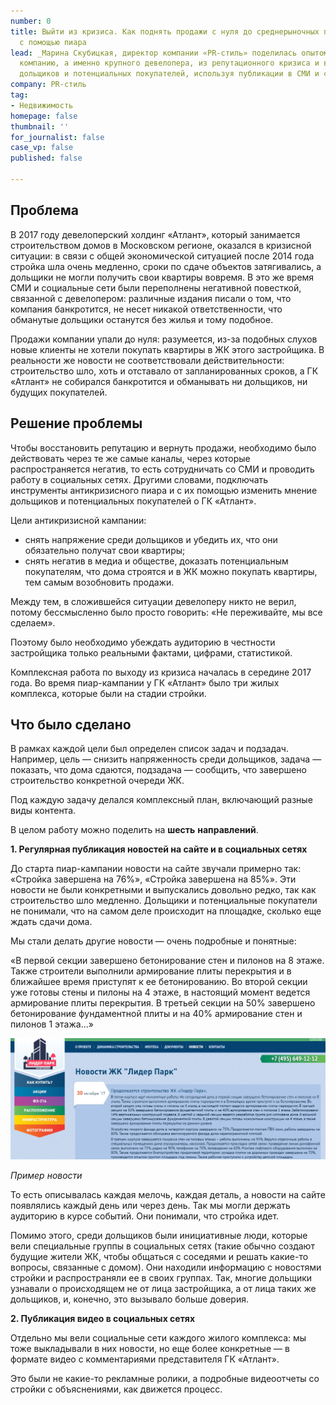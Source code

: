 ```yaml
---
number: 0
title: Выйти из кризиса. Как поднять продажи с нуля до среднерыночных показателей
  с помощью пиара
lead: _Марина Скубицкая, директор компании «PR-стиль» поделилась опытом, как вывести
  компанию, а именно крупного девелопера, из репутационного кризиса и вернуть доверие
  дольщиков и потенциальных покупателей, используя публикации в СМИ и социальные сети._
company: PR-стиль
tag:
- Недвижимость
homepage: false
thumbnail: ''
for_journalist: false
case_vp: false
published: false

---
```

## Проблема

В 2017 году девелоперский холдинг «Атлант», который занимается строительством домов в Московском регионе, оказался в кризисной ситуации: в связи с общей экономической ситуацией после 2014 года стройка шла очень медленно, сроки по сдаче объектов затягивались, а дольщики не могли получить свои квартиры вовремя. В это же время СМИ и социальные сети были переполнены негативной повесткой, связанной с девелопером: различные издания писали о том, что компания банкротится, не несет никакой ответственности, что обманутые дольщики останутся без жилья и тому подобное.

Продажи компании упали до нуля: разумеется, из-за подобных слухов новые клиенты не хотели покупать квартиры в ЖК этого застройщика. В реальности же новости не соответствовали действительности: строительство шло, хоть и отставало от запланированных сроков, а ГК «Атлант» не собирался банкротится и обманывать ни дольщиков, ни будущих покупателей.

## Решение проблемы

Чтобы восстановить репутацию и вернуть продажи, необходимо было действовать через те же самые каналы, через которые распространяется негатив, то есть сотрудничать со СМИ и проводить работу в социальных сетях. Другими словами, подключать инструменты антикризисного пиара и с их помощью изменить мнение дольщиков и потенциальных покупателей о ГК «Атлант».

Цели антикризисной кампании:

* снять напряжение среди дольщиков и убедить их, что они обязательно получат свои квартиры;
* снять негатив в медиа и обществе, доказать потенциальным покупателям, что дома строятся и в ЖК можно покупать квартиры, тем самым возобновить продажи.

Между тем, в сложившейся ситуации девелоперу никто не верил, потому бессмысленно было просто говорить: «Не переживайте, мы все сделаем».

Поэтому было необходимо убеждать аудиторию в честности застройщика только реальными фактами, цифрами, статистикой.

Комплексная работа по выходу из кризиса началась в середине 2017 года. Во время пиар-кампании у ГК «Атлант» было три жилых комплекса, которые были на стадии стройки.

## Что было сделано

В рамках каждой цели был определен список задач и подзадач. Например, цель — снизить напряженность среди дольщиков, задача — показать, что дома сдаются, подзадача — сообщить, что завершено строительство конкретной очереди ЖК.

Под каждую задачу делался комплексный план, включающий разные виды контента.

В целом работу можно поделить на **шесть** **направлений**.

**1. Регулярная публикация новостей на сайте и в социальных сетях**

До старта пиар-кампании новости на сайте звучали примерно так: «Стройка завершена на 76%», «Стройка завершена на 85%». Эти новости не были конкретными и выпускались довольно редко, так как строительство шло медленно. Дольщики и потенциальные покупатели не понимали, что на самом деле происходит на площадке, сколько еще ждать сдачи дома.

Мы стали делать другие новости — очень подробные и понятные:

«В первой секции завершено бетонирование стен и пилонов на 8 этаже. Также строители выполнили армирование плиты перекрытия и в ближайшее время приступят к ее бетонированию. Во второй секции уже готовы стены и пилоны на 4 этаже, в настоящий момент ведется армирование плиты перекрытия. В третьей секции на 50% завершено бетонирование фундаментной плиты и на 40% армирование стен и пилонов 1 этажа...»

![](../assets/uploads/Atlant_sait.jpg)

_Пример новости_

То есть описывалась каждая мелочь, каждая деталь, а новости на сайте появлялись каждый день или через день. Так мы могли держать аудиторию в курсе событий. Они понимали, что стройка идет.

Помимо этого, среди дольщиков были инициативные люди, которые вели специальные группы в социальных сетях (такие обычно создают будущие жители ЖК, чтобы общаться с соседями и решать какие-то вопросы, связанные с домом). Они находили информацию с новостями стройки и распространяли ее в своих группах. Так, многие дольщики узнавали о происходящем не от лица застройщика, а от лица таких же дольщиков, и, конечно, это вызывало больше доверия.

**2. Публикация видео в социальных сетях**

Отдельно мы вели социальные сети каждого жилого комплекса: мы тоже выкладывали в них новости, но еще более конкретные — в формате видео с комментариями представителя ГК «Атлант».

Это были не какие-то рекламные ролики, а подробные видеоотчеты со стройки с объяснениями, как движется процесс.